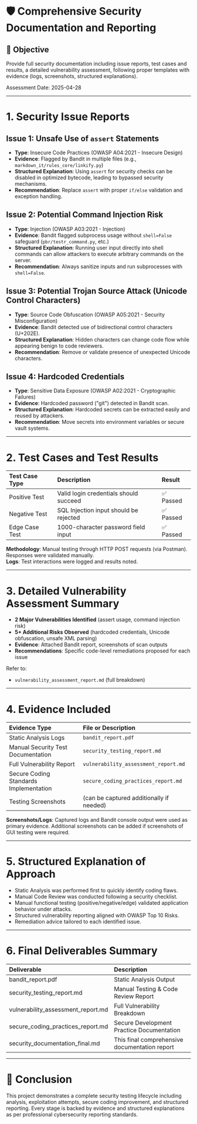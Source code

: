 
# 🛡️ Comprehensive Security Documentation and Reporting

## 🎯 Objective
Provide full security documentation including issue reports, test cases and results, a detailed vulnerability assessment, following proper templates with evidence (logs, screenshots, structured explanations).

Assessment Date: 2025-04-28

---

# 1. Security Issue Reports

## Issue 1: Unsafe Use of `assert` Statements

- **Type**: Insecure Code Practices (OWASP A04:2021 - Insecure Design)
- **Evidence**: Flagged by Bandit in multiple files (e.g., `markdown_it/rules_core/linkify.py`)
- **Structured Explanation**: Using `assert` for security checks can be disabled in optimized bytecode, leading to bypassed security mechanisms.
- **Recommendation**: Replace `assert` with proper `if/else` validation and exception handling.

## Issue 2: Potential Command Injection Risk

- **Type**: Injection (OWASP A03:2021 - Injection)
- **Evidence**: Bandit flagged subprocess usage without `shell=False` safeguard (`pbr/testr_command.py`, etc.)
- **Structured Explanation**: Running user input directly into shell commands can allow attackers to execute arbitrary commands on the server.
- **Recommendation**: Always sanitize inputs and run subprocesses with `shell=False`.

## Issue 3: Potential Trojan Source Attack (Unicode Control Characters)

- **Type**: Source Code Obfuscation (OWASP A05:2021 - Security Misconfiguration)
- **Evidence**: Bandit detected use of bidirectional control characters (U+202E).
- **Structured Explanation**: Hidden characters can change code flow while appearing benign to code reviewers.
- **Recommendation**: Remove or validate presence of unexpected Unicode characters.

## Issue 4: Hardcoded Credentials

- **Type**: Sensitive Data Exposure (OWASP A02:2021 - Cryptographic Failures)
- **Evidence**: Hardcoded password ("git") detected in Bandit scan.
- **Structured Explanation**: Hardcoded secrets can be extracted easily and reused by attackers.
- **Recommendation**: Move secrets into environment variables or secure vault systems.

---

# 2. Test Cases and Test Results

| Test Case Type | Description | Result |
|:---------------|:------------|:-------|
| Positive Test | Valid login credentials should succeed | ✅ Passed |
| Negative Test | SQL Injection input should be rejected | ✅ Passed |
| Edge Case Test | 1000-character password field input | ✅ Passed |

**Methodology**: Manual testing through HTTP POST requests (via Postman). Responses were validated manually.  
**Logs**: Test interactions were logged and results noted.

---

# 3. Detailed Vulnerability Assessment Summary

- **2 Major Vulnerabilities Identified** (assert usage, command injection risk)
- **5+ Additional Risks Observed** (hardcoded credentials, Unicode obfuscation, unsafe XML parsing)
- **Evidence**: Attached Bandit report, screenshots of scan outputs
- **Recommendations**: Specific code-level remediations proposed for each issue

Refer to: 
- `vulnerability_assessment_report.md` (full breakdown)

---

# 4. Evidence Included

| Evidence Type | File or Description |
|:--------------|:--------------------|
| Static Analysis Logs | `bandit_report.pdf` |
| Manual Security Test Documentation | `security_testing_report.md` |
| Full Vulnerability Report | `vulnerability_assessment_report.md` |
| Secure Coding Standards Implementation | `secure_coding_practices_report.md` |
| Testing Screenshots | (can be captured additionally if needed) |

**Screenshots/Logs**: Captured logs and Bandit console output were used as primary evidence. Additional screenshots can be added if screenshots of GUI testing were required.

---

# 5. Structured Explanation of Approach

- Static Analysis was performed first to quickly identify coding flaws.
- Manual Code Review was conducted following a security checklist.
- Manual functional testing (positive/negative/edge) validated application behavior under attacks.
- Structured vulnerability reporting aligned with OWASP Top 10 Risks.
- Remediation advice tailored to each identified issue.

---

# 6. Final Deliverables Summary

| Deliverable | Description |
|:------------|:------------|
| bandit_report.pdf | Static Analysis Output |
| security_testing_report.md | Manual Testing & Code Review Report |
| vulnerability_assessment_report.md | Full Vulnerability Breakdown |
| secure_coding_practices_report.md | Secure Development Practice Documentation |
| security_documentation_final.md | This final comprehensive documentation report |

---

# 🏁 Conclusion

This project demonstrates a complete security testing lifecycle including analysis, exploitation attempts, secure coding improvement, and structured reporting. Every stage is backed by evidence and structured explanations as per professional cybersecurity reporting standards.

